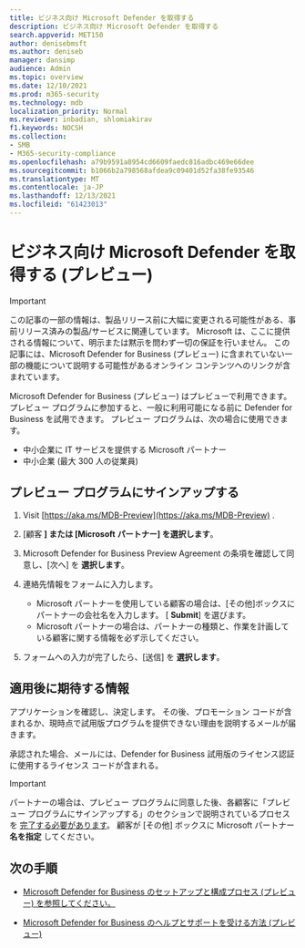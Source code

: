 ```yaml
---
title: ビジネス向け Microsoft Defender を取得する
description: ビジネス向け Microsoft Defender を取得する
search.appverid: MET150
author: denisebmsft
ms.author: deniseb
manager: dansimp
audience: Admin
ms.topic: overview
ms.date: 12/10/2021
ms.prod: m365-security
ms.technology: mdb
localization_priority: Normal
ms.reviewer: inbadian, shlomiakirav
f1.keywords: NOCSH
ms.collection:
- SMB
- M365-security-compliance
ms.openlocfilehash: a79b9591a8954cd6609faedc816adbc469e66dee
ms.sourcegitcommit: b1066b2a798568afdea9c09401d52fa38fe93546
ms.translationtype: MT
ms.contentlocale: ja-JP
ms.lasthandoff: 12/13/2021
ms.locfileid: "61423013"
---
```

# <a name="get-microsoft-defender-for-business-preview"></a>ビジネス向け Microsoft Defender を取得する (プレビュー)

> [!IMPORTANT]
> この記事の一部の情報は、製品リリース前に大幅に変更される可能性がある、事前リリース済みの製品/サービスに関連しています。 Microsoft は、ここに提供される情報について、明示または黙示を問わず一切の保証を行いません。 この記事には、Microsoft Defender for Business (プレビュー) に含まれていない一部の機能について説明する可能性があるオンライン コンテンツへのリンクが含まれています。

Microsoft Defender for Business (プレビュー) はプレビューで利用できます。 プレビュー プログラムに参加すると、一般に利用可能になる前に Defender for Business を試用できます。 プレビュー プログラムは、次の場合に使用できます。

- 中小企業に IT サービスを提供する Microsoft パートナー
- 中小企業 (最大 300 人の従業員)

## <a name="sign-up-for-the-preview-program"></a>プレビュー プログラムにサインアップする

1. Visit [https://aka.ms/MDB-Preview](https://aka.ms/MDB-Preview) .

2. [顧客 **] または [Microsoft** **パートナー] を選択します**。

3. Microsoft Defender for Business Preview Agreement の条項を確認して同意し、[次へ] を **選択します**。

4. 連絡先情報をフォームに入力します。 

   - Microsoft パートナーを使用している顧客の場合は、[その他]ボックスにパートナーの会社名を入力します。 [ **Submit**] を選びます。
   - Microsoft パートナーの場合は、パートナーの種類と、作業を計画している顧客に関する情報を必ず示してください。

5. フォームへの入力が完了したら、[送信] を **選択します**。

## <a name="what-to-expect-after-applying"></a>適用後に期待する情報

アプリケーションを確認し、決定します。 その後、プロモーション コードが含まれるか、現時点で試用版プログラムを提供できない理由を説明するメールが届きます。

承認された場合、メールには、Defender for Business 試用版のライセンス認証に使用するライセンス コードが含まれる。

> [!IMPORTANT]
> パートナーの場合は、プレビュー プログラムに同意した後、各顧客に「プレビュー プログラムにサインアップする」のセクションで説明されているプロセスを [完了する必要があります](#sign-up-for-the-preview-program)。 顧客が [その他] ボックスに Microsoft パートナー **名を指定** してください。


## <a name="next-steps"></a>次の手順

- [Microsoft Defender for Business のセットアップと構成プロセス (プレビュー) を参照してください。](mdb-setup-configuration.md)

- [Microsoft Defender for Business のヘルプとサポートを受ける方法 (プレビュー)](mdb-get-help.md)